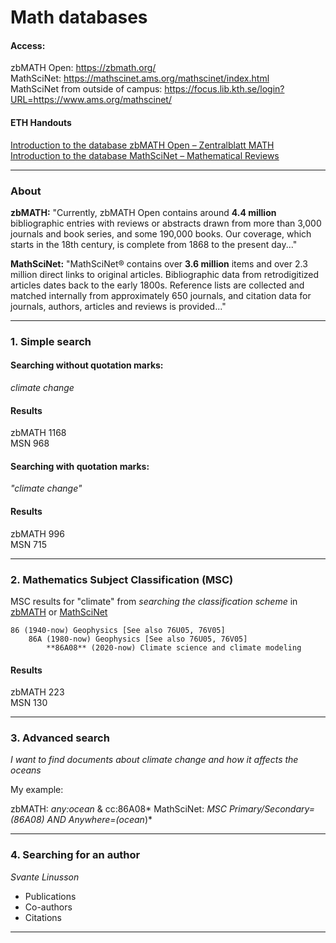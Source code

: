 # Math databases

#### Access:

zbMATH Open: https://zbmath.org/    
MathSciNet: https://mathscinet.ams.org/mathscinet/index.html      
MathSciNet from outside of campus:  https://focus.lib.kth.se/login?URL=https://www.ams.org/mathscinet/   

#### ETH Handouts    

[Introduction to the database zbMATH Open – Zentralblatt MATH](https://github.com/awandahl/math/blob/main/ETH_2022-03-11-ZentralblattMATH_Handout_EN.pdf)    
[Introduction to the database MathSciNet – Mathematical Reviews](https://github.com/awandahl/math/blob/main/ETH_2022-03-11-MathSciNet_Handout_EN.pdf)

---
### About

**zbMATH:** "Currently, zbMATH Open contains around **4.4 million** bibliographic entries with reviews or abstracts drawn from more than 3,000 journals and book series, and some 190,000 books. Our coverage, which starts in the 18th century, is complete from 1868 to the present day..."    

**MathSciNet:** "MathSciNet® contains over **3.6 million** items and over 2.3 million direct links to original articles. Bibliographic data from retrodigitized articles dates back to the early 1800s. Reference lists are collected and matched internally from approximately 650 journals, and citation data for journals, authors, articles and reviews is provided..."    

---

### 1. Simple search  

#### Searching **without** quotation marks:    


*climate change*    

#### Results    
zbMATH 1168    
MSN 968    

#### Searching **with** quotation marks:    

*"climate change"* 

#### Results
zbMATH 996    
MSN 715    

---

### 2. Mathematics Subject Classification (MSC)
MSC results for "climate" from *searching the classification scheme* in [zbMATH](https://zbmath.org/classification/) or [MathSciNet](https://mathscinet.ams.org/mathscinet/freeTools.html?version=2)    

````
86 (1940-now) Geophysics [See also 76U05, 76V05]    
	86A (1980-now) Geophysics [See also 76U05, 76V05]    
		**86A08** (2020-now) Climate science and climate modeling    
````
#### Results
zbMATH 223    
MSN 130

---
### 3. Advanced search    

*I want to find documents about climate change and how it affects the oceans*    

My example:    

zbMATH:  *any:ocean* & cc:86A08*
MathSciNet: *MSC Primary/Secondary=(86A08) AND Anywhere=(ocean*)*

---
### 4. Searching for an author    

*Svante Linusson*    
- Publications
- Co-authors
- Citations

---

